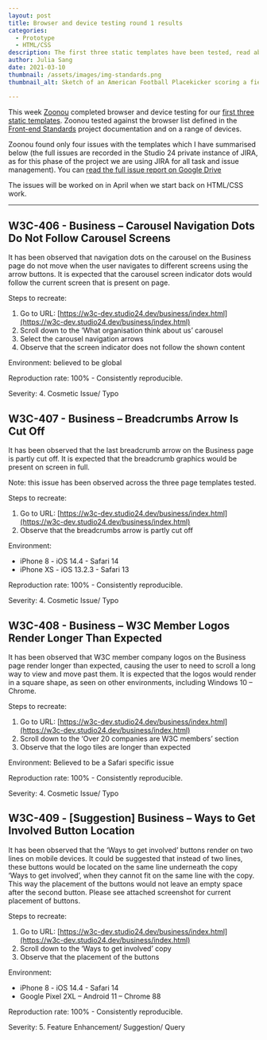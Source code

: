 ```yaml
---
layout: post
title: Browser and device testing round 1 results
categories:
  - Prototype
  - HTML/CSS
description: The first three static templates have been tested, read about the outcome
author: Julia Sang
date: 2021-03-10
thumbnail: /assets/images/img-standards.png
thumbnail_alt: Sketch of an American Football Placekicker scoring a field goal. The football shows the W3C logo. 'Standards' is written in the end zone.

---
```

This week [Zoonou](https://zoonou.com/) completed browser and device testing for our [first three static templates](/updates/first3-templates/).  Zoonou tested against the browser list defined in the [Front-end Standards](/docs/front-end-standards) project documentation and on a range of devices.

Zoonou found only four issues with the templates which I have summarised below (the full issues are recorded in the Studio 24 private instance of JIRA, as for this phase of the project we are using JIRA for all task and issue management). You can [read the full issue report on Google Drive](https://docs.google.com/document/d/1ejUkBnW6cObAj8W2mpRWxpddoxWxkMlb/)

The issues will be worked on in April when we start back on HTML/CSS work. 

- - -

## W3C-406 - Business – Carousel Navigation Dots Do Not Follow Carousel Screens

It has been observed that navigation dots on the carousel on the Business page do not move when the user navigates to different screens using the arrow buttons. It is expected that the carousel screen indicator dots would follow the current screen that is present on page.

Steps to recreate: 
1.	Go to URL: [https://w3c-dev.studio24.dev/business/index.html](https://w3c-dev.studio24.dev/business/index.html) 
2.	Scroll down to the ‘What organisation think about us’ carousel
3.	Select the carousel navigation arrows
4.	Observe that the screen indicator does not follow the shown content

Environment: believed to be global 

Reproduction rate: 100% - Consistently reproducible. 

Severity: 4. Cosmetic Issue/ Typo

## W3C-407 - Business – Breadcrumbs Arrow Is Cut Off

It has been observed that the last breadcrumb arrow on the Business page is partly cut off. It is expected that the breadcrumb graphics would be present on screen in full.

Note: this issue has been observed across the three page templates tested.

Steps to recreate: 
1.	Go to URL: [https://w3c-dev.studio24.dev/business/index.html](https://w3c-dev.studio24.dev/business/index.html) 
2.	Observe that the breadcrumbs arrow is partly cut off

Environment:
* iPhone 8 - iOS 14.4 - Safari 14
* iPhone XS - iOS 13.2.3 - Safari 13

Reproduction rate: 100% - Consistently reproducible.

Severity: 4. Cosmetic Issue/ Typo

## W3C-408 - Business – W3C Member Logos Render Longer Than Expected

It has been observed that W3C member company logos on the Business page render longer than expected, causing the user to need to scroll a long way to view and move past them. It is expected that the logos would render in a square shape, as seen on other environments, including Windows 10 – Chrome.

Steps to recreate: 
1.	Go to URL: [https://w3c-dev.studio24.dev/business/index.html](https://w3c-dev.studio24.dev/business/index.html) 
2.	Scroll down to the ‘Over 20 companies are W3C members’ section
3.	Observe that the logo tiles are longer than expected

Environment: Believed to be a Safari specific issue

Reproduction rate: 100% - Consistently reproducible. 

Severity: 4. Cosmetic Issue/ Typo

## W3C-409 - [Suggestion] Business – Ways to Get Involved Button Location

It has been observed that the ‘Ways to get involved’ buttons render on two lines on mobile devices. It could be suggested that instead of two lines, these buttons would be located on the same line underneath the copy ‘Ways to get involved’, when they cannot fit on the same line with the copy. This way the placement of the buttons would not leave an empty space after the second button. Please see attached screenshot for current placement of buttons.

Steps to recreate: 
1.	Go to URL: [https://w3c-dev.studio24.dev/business/index.html](https://w3c-dev.studio24.dev/business/index.html) 
2.	Scroll down to the ‘Ways to get involved’ copy
3.	Observe that the placement of the buttons

Environment:
* iPhone 8 - iOS 14.4 - Safari 14
* Google Pixel 2XL – Android 11 – Chrome 88

Reproduction rate: 100% - Consistently reproducible.

Severity: 5. Feature Enhancement/ Suggestion/ Query

